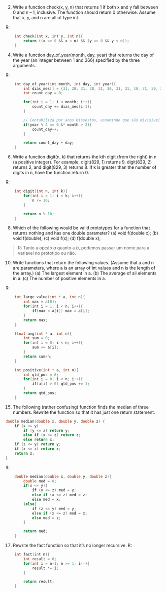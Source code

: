 2) Write a function check(x, y, n) that returns 1 if both x and y fall between 0 and n – 1, inclusive. The function should return 0 otherwise. Assume that x, y, and n are all of type int.

R:
```C
    int check(int x, int y, int n){
        return ((x => 0 && x < n) && (y => 0 && y < n));
    }
```

4) Write a function day_of_year(month, day, year) that returns the day of the year (an integer between 1 and 366) specified by the three arguments.

R:
```C
    int day_of_year(int month, int day, int year){
        int dias_mes[] = {31, 28, 31, 30, 31, 30, 31, 31, 30, 31, 30, 31};
        int count_day = 0;

        for(int i = 1; i < month; i++){
            count_day += dias_mes[i-1];
        }

        // Contabiliza por anos bissestos, assumindo que são divisivei por 4
        if(year % 4 == 0 &* month > 2){
            count_day++;
        }

        return count_day + day;
    }
```

6) Write a function digit(n, k) that returns the kth digit (from the right) in n (a positive integer). For example, digit(829, 1) returns 9, digit(829, 2) returns 2, and digit(829, 3) returns 8. If k is greater than the number of digits in n, have the function return 0.

R:
```C
    int digit(int n, int k){
        for(int i = 1; i < k; i++){
            n /= 10;
        }

        return n % 10;
    }
```

8) Which of the following would be valid prototypes for a function that returns nothing and has one double parameter?
(a) void f(double x);
(b) void f(double);
(c) void f(x);
(d) f(double x);

> R: Tanto a opção *a* quanto a *b*, podemos passar um nome para a variavel no prototipo ou não.

10) Write functions that return the following values. (Assume that a and n are parameters, where a is an array of int values and n is the length of the array.)
(a) The largest element in a.
(b) The average of all elements in a.
(c) The number of positive elements in a.

R:
```C
    int large_value(int * a, int n){
        int max = a[0];
        for(int i = 1; i < n; i++){
            if(max < a[i]) max = a[i];
        }
        return max;
    }

    float avg(int * a, int n){
        int sum = 0;
        for(int i = 0; i < n; i++){
            sum += a[i];
        }
        return sum/n;
    }

    int positive(int * a, int n){
        int qtd_pos = 0;
        for(int i = 0; i < n; i++){
            if(a[i] > 0) qtd_pos += 1;
        }
        return qtd_pos;
    }
```

15) The following (rather confusing) function finds the median of three numbers. Rewrite the function so that it has just one return statement.
```C
double median(double x, double y, double z) {
    if (x <= y)
        if (y <= z) return y;
        else if (x <= z) return z;
        else return x;
    if (z <= y) return y;
    if (x <= z) return x;
    return z;
}
```

R:
```C
    double median(double x, double y, double z){
        double med = 0;
        if(x <= y){
            if (y <= z) med = y;
            else if (x <= z) med = z;
            else med = x;
        }else{
            if (z <= y) med = y;
            else if (x <= z) med = x;
            else med = z;
        }

        return med;
    }
```

17) Rewrite the fact function so that it’s no longer recursive.
R:
```C
    int fact(int n){
        int result = 0;
        for(int i = n-1; n >= 1; i--){
            result *= i;
        }

        return result;
    }
```